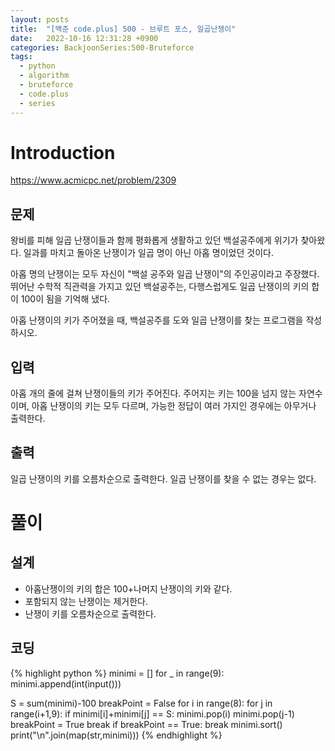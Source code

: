 ```yaml
---
layout: posts
title:  "[백준 code.plus] 500 - 브루트 포스, 일곱난쟁이"
date:   2022-10-16 12:31:28 +0900
categories: BackjoonSeries:500-Bruteforce
tags:
  - python
  - algorithm
  - bruteforce
  - code.plus
  - series
---
```


# Introduction

https://www.acmicpc.net/problem/2309

## 문제
왕비를 피해 일곱 난쟁이들과 함께 평화롭게 생활하고 있던 백설공주에게 위기가 찾아왔다. 일과를 마치고 돌아온 난쟁이가 일곱 명이 아닌 아홉 명이었던 것이다.

아홉 명의 난쟁이는 모두 자신이 "백설 공주와 일곱 난쟁이"의 주인공이라고 주장했다. 뛰어난 수학적 직관력을 가지고 있던 백설공주는, 다행스럽게도 일곱 난쟁이의 키의 합이 100이 됨을 기억해 냈다.

아홉 난쟁이의 키가 주어졌을 때, 백설공주를 도와 일곱 난쟁이를 찾는 프로그램을 작성하시오.

## 입력
아홉 개의 줄에 걸쳐 난쟁이들의 키가 주어진다. 주어지는 키는 100을 넘지 않는 자연수이며, 아홉 난쟁이의 키는 모두 다르며, 가능한 정답이 여러 가지인 경우에는 아무거나 출력한다.

## 출력
일곱 난쟁이의 키를 오름차순으로 출력한다. 일곱 난쟁이를 찾을 수 없는 경우는 없다.

# 풀이

## 설계

* 아홉난쟁이의 키의 합은 100+나머지 난쟁이의 키와 같다.
* 포함되지 않는 난쟁이는 제거한다.
* 난쟁이 키를 오름차순으로 출력한다.

## 코딩

{% highlight python %}
minimi = []
for _ in range(9):
    minimi.append(int(input()))

S = sum(minimi)-100
breakPoint = False
for i in range(8):
    for j in range(i+1,9):
        if minimi[i]+minimi[j] == S:
            minimi.pop(i)
            minimi.pop(j-1)
            breakPoint = True
            break
    if breakPoint == True:
        break
minimi.sort()
print("\n".join(map(str,minimi)))
{% endhighlight %}

